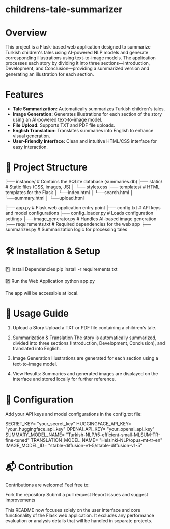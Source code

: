 # childrens-tale-summarizer
# Overview
This project is a Flask-based web application designed to summarize Turkish children's tales using AI-powered NLP models and generate corresponding illustrations using text-to-image models. The application processes each story by dividing it into three sections—Introduction, Development, and Conclusion—providing a summarized version and generating an illustration for each section.

# Features
- **Tale Summarization:** Automatically summarizes Turkish children's tales.
- **Image Generation:** Generates illustrations for each section of the story using an AI-powered text-to-image model.
- **File Upload:** Supports TXT and PDF file uploads.
- **English Translation:** Translates summaries into English to enhance visual generation.
- **User-Friendly Interface:** Clean and intuitive HTML/CSS interface for easy interaction.


# 📂 Project Structure

├── instance/ # Contains the SQLite database (summaries.db)
├── static/ # Static files (CSS, images, JS) 
│ └── styles.css 
├── templates/ # HTML templates for the Flask
│ └──index.html
│ └──search.html
│ └──summary.html 
│ └──upload.html 

├── app.py # Flask web application entry point 
├── config.txt # API keys and model configurations 
├── config_loader.py # Loads configuration settings 
├── image_generator.py # Handles AI-based image generation 
├── requirements.txt # Required dependencies for the web app 
├── summarizer.py # Summarization logic for processing tales 



# 🛠 Installation & Setup
1️⃣ Install Dependencies
pip install -r requirements.txt

2️⃣ Run the Web Application
python app.py

The app will be accessible at local.

# 📑 Usage Guide
1. Upload a Story
Upload a TXT or PDF file containing a children's tale.

2. Summarization & Translation
The story is automatically summarized, divided into three sections (Introduction, Development, Conclusion), and translated into English.

3. Image Generation
Illustrations are generated for each section using a text-to-image model.

4. View Results:
Summaries and generated images are displayed on the interface and stored locally for further reference.

# 🔑 Configuration
Add your API keys and model configurations in the config.txt file:

SECRET_KEY= "your_secret_key"
HUGGINGFACE_API_KEY= "your_huggingface_api_key"
OPENAI_API_KEY= "your_openai_api_key"
SUMMARY_MODEL_NAME= "Turkish-NLP/t5-efficient-small-MLSUM-TR-fine-tuned"
TRANSLATION_MODEL_NAME= "Helsinki-NLP/opus-mt-tr-en"
IMAGE_MODEL_ID= "stable-diffusion-v1-5/stable-diffusion-v1-5"


# 📬 Contribution
Contributions are welcome! Feel free to:

Fork the repository
Submit a pull request
Report issues and suggest improvements

This README now focuses solely on the user interface and core functionality of the Flask web application. It excludes any performance evaluation or analysis details that will be handled in separate projects.